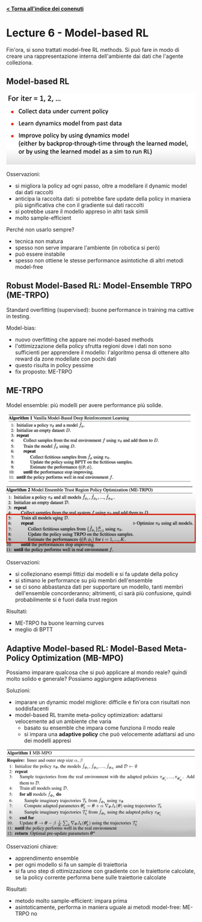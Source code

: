 **[< Torna all'indice dei conenuti](../index.md)**

# Lecture 6 - Model-based RL

Fin'ora, si sono trattati model-free RL methods. Si può fare in modo di creare una rappresentazione interna dell'ambiente dai dati che l'agente colleziona.

## Model-based RL

![MB Reinforcement Learning](img/vanilla_mbrl.png "MB Reinforcement Learning")

Osservazioni:

- si migliora la policy ad ogni passo, oltre a modellare il dynamic model dai dati raccolti
- anticipa la raccolta dati: si potrebbe fare update della policy in maniera più significativa che con il gradiente sui dati raccolti
- si potrebbe usare il modello appreso in altri task simili
- molto sample-efficient

Perché non usarlo sempre?

- tecnica non matura
- spesso non serve imparare l'ambiente (in robotica si però)
- può essere instabile
- spesso non ottiene le stesse performance asintotiche di altri metodi model-free

## Robust Model-Based RL: Model-Ensemble TRPO (ME-TRPO)

Standard overfitting (supervised): buone performance in training ma cattive in testing.

Model-bias:

- nuovo overfitting che appare nei model-based methods
- l'ottimizzazione della policy sfrutta regioni dove i dati non sono sufficienti per apprendere il modello: l'algoritmo pensa di ottenere alto reward da zone modellate con pochi dati
- questo risulta in policy pessime
- fix proposto: ME-TRPO

## ME-TRPO

Model ensemble: più modelli per avere performance più solide.

![ME-TRPO](img/me_trpo.png "ME-TRPO")

Osservazioni:

- si collezionano esempi fittizi dai modelli e si fa update della policy
- si stimano le performance su più membri dell'ensemble
- se ci sono abbastanza dati per supportare un modello, tanti membri dell'ensemble concorderanno; altrimenti, ci sarà più confusione, quindi probabilmente si è fuori dalla trust region

Risultati:

- ME-TRPO ha buone learning curves
- meglio di BPTT

## Adaptive Model-based RL: Model-Based Meta-Policy Optimization (MB-MPO)

Possiamo imparare qualcosa che si può applicare al mondo reale? quindi molto solido e generale? Possiamo aggiungere adaptiveness

Soluzioni:

- imparare un dynamic model migliore: difficile e fin'ora con risultati non soddisfacenti
- model-based RL tramite meta-policy optimization: adattarsi velocemente ad un ambiente che varia
  - basato su ensemble che impara come funziona il modo reale
  - si impara una **adaptive policy** che può velocemente adattarsi ad uno dei modelli appresi

![MB-MPO](img/mb_mpo.png "MB-MPO")

Osservazioni chiave:

- apprendimento ensemble
- per ogni modello si fa un sample di traiettoria
- si fa uno step di ottimizzazione con gradiente con le traiettorie calcolate, se la policy corrente performa bene sulle traiettorie calcolate

Risultati:

- metodo molto sample-efficient: impara prima
- asintoticamente, performa in maniera uguale ai metodi model-free: ME-TRPO no
